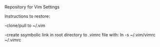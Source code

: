 Repository for Vim Settings

Instructions to restore:

-clone/pull to ~/.vim

-create ssymbolic link in root directory to .vimrc file with:
ln -s ~/.vim/vimrc ~/.vimrc
